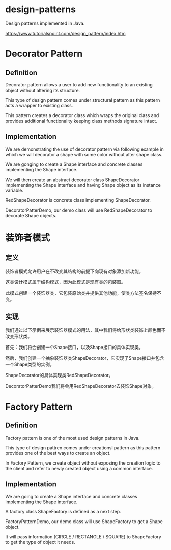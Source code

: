 # design-patterns
Design patterns implemented in Java.


https://www.tutorialspoint.com/design_pattern/index.htm

# Decorator Pattern

## Definition
Decorator pattern allows a user to add new functionality to an existing object without altering its structure.

This type of design pattern comes under structural pattern as this pattern acts a wrapper to existing class.

This pattern creates a decorator class which wraps the original class and provides additional functionality keeping class methods signature intact.

## Implementation

We are demonstrating the use of decorator pattern via following example in which we will decorator a shape with some color without alter shape class.

We are gonging to create a Shape interface and concrete classes implementing the Shape interface.
 
We will then create an abstract decorator class ShapeDecorator implementing the Shape interface and having Shape object as its instance variable.

RedShapeDecorator is concrete class implementing ShapeDecorator.

DecoratorPatterDemo, our demo class will use RedShapeDecorator to decorate Shape objects.

# 装饰者模式

## 定义
装饰者模式允许用户在不改变其结构的前提下向现有对象添加新功能。
 
这类设计模式属于结构模式，因为此模式是现有类的包装器。

此模式创建一个装饰器类，它包装原始类并提供其他功能，使类方法签名保持不变。

## 实现

我们通过以下示例来展示装饰器模式的用法，其中我们将给形状类装饰上颜色而不改变形状类。

首先：我们将会创建一个Shape接口，以及Shape接口的具体实现类。

然后，我们创建一个抽象装饰器类ShapeDecorator，它实现了Shape接口并包含一个Shape类型的实例。

ShapeDecorator的具体实现类RedShapeDecorator。

DecoratorPatterDemo我们将会用RedShapeDecorator去装饰Shape对象。
 
 
# Factory Pattern

## Definition

Factory pattern is one of the most used design patterns in Java.

This type of design pattren comes under creationsl pattern as this pattern provides one of the best ways to create an object.

In Factory Pattern, we create object without exposing the creation logic to the client and refer to newly created object using a common interface.

## Implementation

We are going to create a Shape interface and concrete classes implementing the Shape interface.

A factory class ShapeFactory is defined as a next step.

FactoryPatternDemo, our demo class will use ShapeFactory to get a Shape object.

It will pass information (CIRCLE / RECTANGLE / SQUARE) to ShapeFactory to get the type of object it needs.